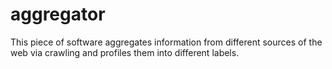 aggregator
==========

This piece of software aggregates information from different sources of the web via crawling and profiles them into different labels.
